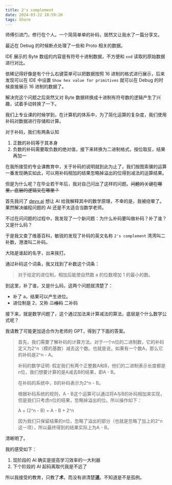 ```yaml
---
title: 2's complement
date: 2024-03-22 18:59:26
tags: Share
---
```


师傅引进门，修行在个人。一个简简单单的补码，居然又让我水了一篇分享文。

<!--more-->

最近在 Debug 的时候断点处理了一些和 Proto 相关的数据。

IDE 展示的 Byte 数组的内容是有符号十进制数据，不方便和 `xxd` 读取的原始数据进行对比。

依稀记得好像是有个什么右键菜单可以把数据按照 16 进制的格式进行展示，后来发现可以在 IDE 中设置 `Show hex value for primitives` 就可以在 Debug 的时候直接展示 16 进制的数据了。

解决完这个问题之后突然又对 Byte 数据转换成十进制有符号数的逻辑产生了兴趣，试着手动转换了一下。

我们上专业课的时候学到，在计算机的体系中，为了简化运算的复杂度，我们使用补码对数据进行存储和计算。

对于补码，我们有两条认知

1. 正数的补码等于其本身
2. 负数的补码需要取负数的绝对值，接下来转换为二进制格式，按位取反，结果再加一

在我所接受的专业课教育中，关于补码的说明就到此为止了，我们按图索骥的运算一番发现确实如此，可以用补码相加的结果忽略掉溢出的位得到减法的运算结果。

但是为什么呢？在毕业若干年后，我对自己问出了这样的问题。~~问题的关键在哪里，底层的逻辑又在哪里？~~

首先我问了 [devv.ai](http://devv.ai) 想让 AI 给我解释其中的数学原理，不幸的是，我被绕晕了。果然解决编程问题的 AI 还是不太适合当数学老师。

不过在问问题的过程中，我发现了一个新问题：为什么补码要叫做补码？补了谁？又是什么码？

于是我又查了维基百科，敏锐的发现了补码的英文名称 `2's complement` 湾湾叫二补数，港澳叫二补码。

大陆是谁起的名字，出来挨打。

通过补码这个词条，我又找到了补数这个词条：

> 对于给定的进位制，相加后能使自然数 a 的位数增加 1 的最小的数。
> 

到这里，补了谁，又是什么码，这两个问题就清楚了：

- 补了 a，结果可以产生进位。
- 进位制是 2，又称 ~~二维码~~ 二补码

接下来，就是数学问题了，这个通过加法来计算减法的算法，底层是个什么数学公式呢？

我请教了可能更加适合作为老师的 GPT，得到了下面的答案。

> 首先，我们需要了解补码的计算方法。对于一个n位的二进制数，它的补码定义为2^n（模的基数）减去这个数。也就是说，如果有一个数A，那么它的补码是2^n - A。
> 
> 
> 补码的数学证明:
> 假定我们有两个正整数A和B，他们的二进制表示长度都是n位，我们想要计算的是A减去B的结果，即A - B。
> 
> 在补码的系统中，B的补码表示为2^n - B。
> 
> 根据补码系统的规则，A - B这个运算可以通过将A与B的补码相加来实现，但是我们只考虑n位的结果，忽略掉溢出的位。所以操作如下：
> 
> A + (2^n - B) = A - B + 2^n
> 
> 因为我们只保留结果的n位，忽略了溢出的部分（也就是忽略了加上的2^n这一项），所以最终得到的结果实际上为A - B。
> 

清晰明了。

我的感受如下：

1. 现阶段的 AI 确实是提高学习效率的一大利器
2. 下个阶段的 AI 起码离取代我是不远了

所以我接受的教育，只教了**术**，而没有讲清楚**道**。不知道是不是孤例。

